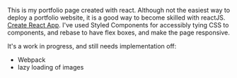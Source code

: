 This is my portfolio page created with react. Although not the easiest way to deploy a portfolio website, it is a good way to become skilled with reactJS. [Create React App](https://github.com/facebook/create-react-app). I've used Styled Components for accessibly tying CSS to components, and rebase to have flex boxes, and make the page responsive.

It's a work in progress, and still needs implementation off:

- Webpack
- lazy loading of images
